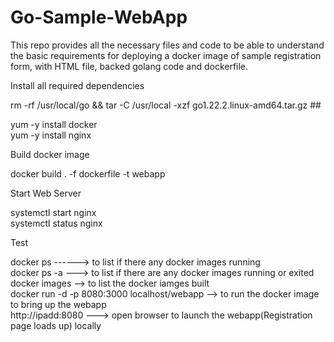 # Go-Sample-WebApp


This repo provides all the necessary files and code to be able to understand the basic requirements for deploying a docker image of sample registration form, with HTML file, backed golang code and dockerfile.

Install all required dependencies

rm -rf /usr/local/go && tar -C /usr/local -xzf go1.22.2.linux-amd64.tar.gz  ##
    
yum -y install docker  
yum -y install nginx  


Build docker image  


docker build . -f dockerfile -t webapp  


Start Web Server  


systemctl start nginx  
systemctl status nginx  


Test

docker ps ------> to list if there any docker images running  
docker ps -a ---> to list if there are any docker images running or exited  
docker images --> to list the docker iamges built  
docker run -d -p 8080:3000 localhost/webapp --> to run the docker image to bring up the webapp  
http://ipadd:8080 ---> open browser to launch the webapp(Registration page loads up) locally  
